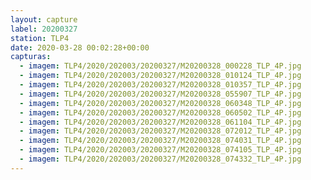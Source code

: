 ```yaml
---
layout: capture
label: 20200327
station: TLP4
date: 2020-03-28 00:02:28+00:00
capturas:
  - imagem: TLP4/2020/202003/20200327/M20200328_000228_TLP_4P.jpg
  - imagem: TLP4/2020/202003/20200327/M20200328_010124_TLP_4P.jpg
  - imagem: TLP4/2020/202003/20200327/M20200328_010357_TLP_4P.jpg
  - imagem: TLP4/2020/202003/20200327/M20200328_055907_TLP_4P.jpg
  - imagem: TLP4/2020/202003/20200327/M20200328_060348_TLP_4P.jpg
  - imagem: TLP4/2020/202003/20200327/M20200328_060502_TLP_4P.jpg
  - imagem: TLP4/2020/202003/20200327/M20200328_061104_TLP_4P.jpg
  - imagem: TLP4/2020/202003/20200327/M20200328_072012_TLP_4P.jpg
  - imagem: TLP4/2020/202003/20200327/M20200328_074031_TLP_4P.jpg
  - imagem: TLP4/2020/202003/20200327/M20200328_074105_TLP_4P.jpg
  - imagem: TLP4/2020/202003/20200327/M20200328_074332_TLP_4P.jpg
---
```

